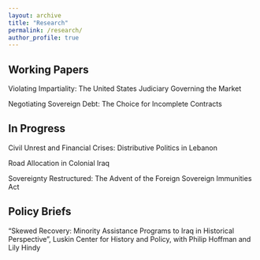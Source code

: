 ```yaml
---
layout: archive
title: "Research"
permalink: /research/
author_profile: true
---
```

  
  
## Working Papers
  
  Violating Impartiality: The United States Judiciary Governing the Market
  
  
  Negotiating Sovereign Debt: The Choice for Incomplete Contracts



## In Progress

Civil Unrest and Financial Crises: Distributive Politics in Lebanon

Road Allocation in Colonial Iraq

Sovereignty Restructured: The Advent of the Foreign Sovereign Immunities Act

## Policy Briefs


“Skewed Recovery: Minority Assistance Programs to Iraq in Historical Perspective”, Luskin Center for History and Policy, with Philip Hoffman and Lily Hindy





